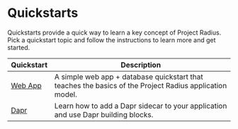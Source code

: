 # Quickstarts

Quickstarts provide a quick way to learn a key concept of Project Radius. Pick a quickstart topic and follow the instructions to learn more and get started.

| Quickstart | Description |
|------------|-------------|
| [Web App](./webapp) | A simple web app + database quickstart that teaches the basics of the Project Radius application model. |
| [Dapr](./dapr) | Learn how to add a Dapr sidecar to your application and use Dapr building blocks. |
